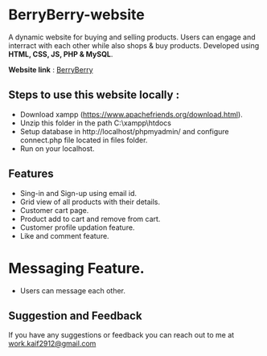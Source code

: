 # BerryBerry-website
A dynamic website for buying and selling products. Users can engage and interract with each other while also shops & buy products. Developed using **HTML, CSS, JS, PHP & MySQL**.

**Website link** : [BerryBerry](http://beriberi.free.nf/)

## Steps to use this website locally :

 - Download xampp (https://www.apachefriends.org/download.html).
 - Unzip this folder in the path C:\xampp\htdocs
 - Setup database in http://localhost/phpmyadmin/ and configure connect.php file located in files folder.
 - Run on your localhost.

## Features
- Sing-in and Sign-up using email id.
- Grid view of all products with their details.
- Customer cart page.
- Product add to cart and remove from cart.
- Customer profile updation feature.
- Like and comment feature.
# Messaging Feature.
- Users can message each other. 

## Suggestion and Feedback

If you have any suggestions or feedback you can reach out to me at work.kaif2912@gmail.com
